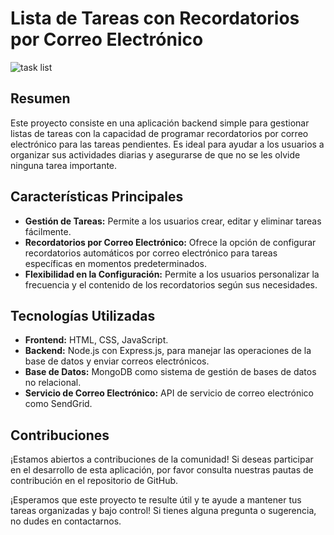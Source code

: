 # Lista de Tareas con Recordatorios por Correo Electrónico
![task list](https://github.com/Hertuq0910/lista_tareas/assets/118753877/1dbc73be-d439-4290-b348-dd7ca08d0c6a)

## Resumen
Este proyecto consiste en una aplicación backend simple para gestionar listas de tareas con la capacidad de programar recordatorios por correo electrónico para las tareas pendientes. Es ideal para ayudar a los usuarios a organizar sus actividades diarias y asegurarse de que no se les olvide ninguna tarea importante.

## Características Principales
- **Gestión de Tareas:** Permite a los usuarios crear, editar y eliminar tareas fácilmente.
- **Recordatorios por Correo Electrónico:** Ofrece la opción de configurar recordatorios automáticos por correo electrónico para tareas específicas en momentos predeterminados.
- **Flexibilidad en la Configuración:** Permite a los usuarios personalizar la frecuencia y el contenido de los recordatorios según sus necesidades.

## Tecnologías Utilizadas
- **Frontend:** HTML, CSS, JavaScript.
- **Backend:** Node.js con Express.js, para manejar las operaciones de la base de datos y enviar correos electrónicos.
- **Base de Datos:** MongoDB como sistema de gestión de bases de datos no relacional.
- **Servicio de Correo Electrónico:** API de servicio de correo electrónico como SendGrid.

## Contribuciones
¡Estamos abiertos a contribuciones de la comunidad! Si deseas participar en el desarrollo de esta aplicación, por favor consulta nuestras pautas de contribución en el repositorio de GitHub.

¡Esperamos que este proyecto te resulte útil y te ayude a mantener tus tareas organizadas y bajo control! Si tienes alguna pregunta o sugerencia, no dudes en contactarnos.
